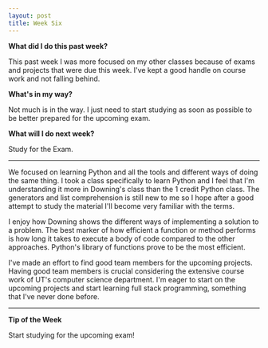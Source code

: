 ```yaml
---
layout: post
title: Week Six
---
```

<b>What did I do this past week?</b><br>
<p>This past week I was more focused on my other classes because of exams and projects that were due this week. I've kept a good handle on course work and not falling behind. </p>

<b>What's in my way?</b><br>
<p>Not much is in the way. I just need to start studying as soon as possible to be better prepared for the upcoming exam.</p>

<b>What will I do next week?</b><br>
<p>Study for the Exam.</p>

<hr>

<p>We focused on learning Python and all the tools and different ways of doing the same thing. I took a class specifically to learn Python and I feel that I'm understanding it more in Downing's class than the 1 credit Python class. The generators and list comprehension is still new to me so I hope after a good attempt to study the material I'll become very familiar with the terms. </p>

<p>I enjoy how Downing shows the different ways of implementing a solution to a problem. The best marker of how efficient a function or method performs is how long it takes to execute a body of code compared to the other approaches. Python's library of functions prove to be the most efficient. </p>

<p>I've made an effort to find good team members for the upcoming projects. Having good team members is crucial considering the extensive course work of UT's computer science department. I'm eager to start on the upcoming projects and start learning full stack programming, something that I've never done before.</p>

<hr>

<b>Tip of the Week</b><br>
<p>Start studying for the upcoming exam!</p>
